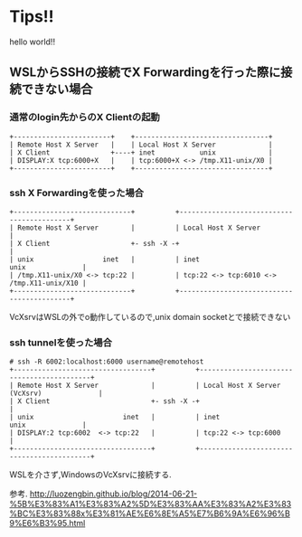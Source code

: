 # Tips!!
hello world!!
## WSLからSSHの接続でX Forwardingを行った際に接続できない場合
### 通常のlogin先からのX Clientの起動
```
+------------------------+    +---------------------------------+
| Remote Host X Server   |    | Local Host X Server             |
| X Client               +----+ inet           unix             |
| DISPLAY:X tcp:6000+X   |    | tcp:6000+X <-> /tmp.X11-unix/X0 |
+------------------------+    +---------------------------------+
```
### ssh X Forwardingを使った場合
```
+-----------------------------+          +-------------------------------------------+
| Remote Host X Server        |          | Local Host X Server                       |
| X Client                    +- ssh -X -+                                           |
| unix                 inet   |          | inet                    unix              |
| /tmp.X11-unix/X0 <-> tcp:22 |          | tcp:22 <-> tcp:6010 <-> /tmp.X11-unix/X10 |
+-----------------------------+          +-------------------------------------------+
```
VcXsrvはWSLの外でo動作しているので,unix domain socketとで接続できない
### ssh tunnelを使った場合
```
# ssh -R 6002:localhost:6000 username@remotehost
+----------------------------------+          +-------------------------------------------+
| Remote Host X Server             |          | Local Host X Server (VcXsrv)              |
| X Client                         +- ssh -X -+                                           |
| unix                      inet   |          | inet                    unix              |
| DISPLAY:2 tcp:6002  <-> tcp:22   |          | tcp:22 <-> tcp:6000                       |
+----------------------------------+          +-------------------------------------------+
```
WSLを介さず,WindowsのVcXsrvに接続する.

参考.
http://luozengbin.github.io/blog/2014-06-21-%5B%E3%83%A1%E3%83%A2%5D%E3%83%AA%E3%83%A2%E3%83%BC%E3%83%88x%E3%81%AE%E6%8E%A5%E7%B6%9A%E6%96%B9%E6%B3%95.html
